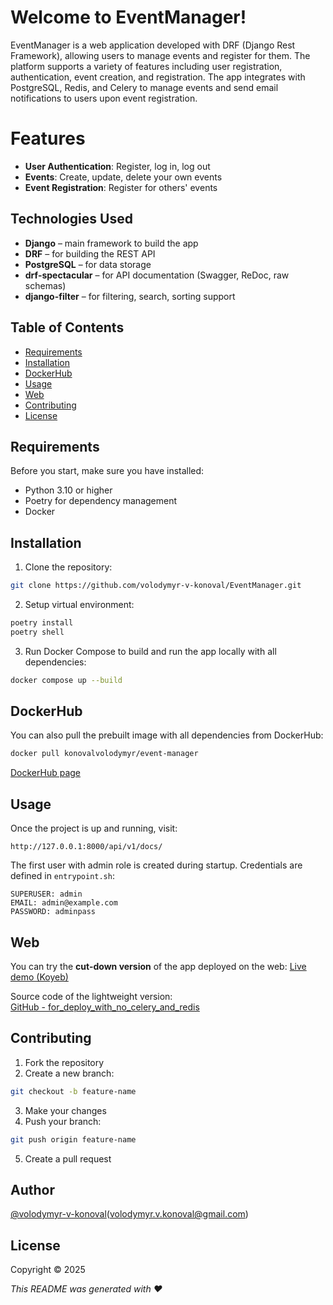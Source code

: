 # Welcome to EventManager!
EventManager is a web application developed with DRF (Django Rest Framework), allowing users to manage events and register for them. The platform supports a variety of features including user registration, authentication, event creation, and registration. The app integrates with PostgreSQL, Redis, and Celery to manage events and send email notifications to users upon event registration.

# Features
- **User Authentication**: Register, log in, log out
- **Events**: Create, update, delete your own events
- **Event Registration**: Register for others' events

## Technologies Used
- **Django** – main framework to build the app
- **DRF** – for building the REST API
- **PostgreSQL** – for data storage
- **drf-spectacular** – for API documentation (Swagger, ReDoc, raw schemas)
- **django-filter** – for filtering, search, sorting support

## Table of Contents
- [Requirements](#requirements)
- [Installation](#installation)
- [DockerHub](#dockerhub)
- [Usage](#usage)
- [Web](#web)
- [Contributing](#contributing)
- [License](#license)

## Requirements
Before you start, make sure you have installed:
- Python 3.10 or higher
- Poetry for dependency management
- Docker

## Installation
1. Clone the repository:
```bash
git clone https://github.com/volodymyr-v-konoval/EventManager.git
```

2. Setup virtual environment:
```bash
poetry install
poetry shell
```

3. Run Docker Compose to build and run the app locally with all dependencies:
```bash
docker compose up --build
```

## DockerHub
You can also pull the prebuilt image with all dependencies from DockerHub:

```bash
docker pull konovalvolodymyr/event-manager
```

[DockerHub page](https://hub.docker.com/repository/docker/konovalvolodymyr/event-manager/general)

## Usage
Once the project is up and running, visit:
```
http://127.0.0.1:8000/api/v1/docs/
```

The first user with admin role is created during startup. Credentials are defined in `entrypoint.sh`:
```
SUPERUSER: admin
EMAIL: admin@example.com
PASSWORD: adminpass
```

## Web
You can try the **cut-down version** of the app deployed on the web:
[Live demo (Koyeb)](https://stale-dallas-join-to-it-event-manager-60648aaa.koyeb.app/api/v1/)

Source code of the lightweight version:  
[GitHub - for_deploy_with_no_celery_and_redis](https://github.com/volodymyr-v-konoval/EventManager/tree/for_deploy_with_no_celery_and_redis)

## Contributing
1. Fork the repository
2. Create a new branch:
```bash
git checkout -b feature-name
```
3. Make your changes
4. Push your branch:
```bash
git push origin feature-name
```
5. Create a pull request

## Author
[@volodymyr-v-konoval](https://github.com/volodymyr-v-konoval)(volodymyr.v.konoval@gmail.com)

## License
Copyright © 2025

_This README was generated with ❤️_
